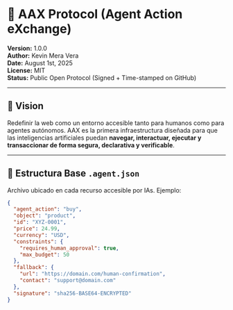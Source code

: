 # 🧠 AAX Protocol (Agent Action eXchange)

**Version:** 1.0.0  
**Author:** Kevin Mera Vera  
**Date:** August 1st, 2025  
**License:** MIT  
**Status:** Public Open Protocol (Signed + Time-stamped on GitHub)

---

## 🔹 Vision

Redefinir la web como un entorno accesible tanto para humanos como para agentes autónomos. AAX es la primera infraestructura diseñada para que las inteligencias artificiales puedan **navegar, interactuar, ejecutar y transaccionar de forma segura, declarativa y verificable**.

---

## 🔸 Estructura Base `.agent.json`

Archivo ubicado en cada recurso accesible por IAs. Ejemplo:

```json
{
  "agent_action": "buy",
  "object": "product",
  "id": "XYZ-0001",
  "price": 24.99,
  "currency": "USD",
  "constraints": {
    "requires_human_approval": true,
    "max_budget": 50
  },
  "fallback": {
    "url": "https://domain.com/human-confirmation",
    "contact": "support@domain.com"
  },
  "signature": "sha256-BASE64-ENCRYPTED"
}
```
